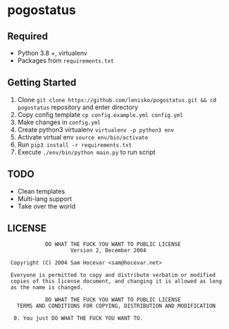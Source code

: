# pogostatus

## Required

- Python 3.8 +,  virtualenv
- Packages from `requirements.txt`

## Getting Started

1. Clone `git clone https://github.com/lenisko/pogostatus.git && cd pogostatus` repository and enter directory
2. Copy config template `cp config.example.yml config.yml`
3. Make changes in `config.yml`
4. Create python3 virtualenv `virtualenv -p python3 env`
5. Activate virtual env `source env/bin/activate`
6. Run `pip3 install -r requirements.txt`
7. Execute `./env/bin/python main.py` to run script

## TODO

* Clean templates
* Multi-lang support
* Take over the world

## LICENSE
```
            DO WHAT THE FUCK YOU WANT TO PUBLIC LICENSE
                    Version 2, December 2004

 Copyright (C) 2004 Sam Hocevar <sam@hocevar.net>

 Everyone is permitted to copy and distribute verbatim or modified
 copies of this license document, and changing it is allowed as long
 as the name is changed.

            DO WHAT THE FUCK YOU WANT TO PUBLIC LICENSE
   TERMS AND CONDITIONS FOR COPYING, DISTRIBUTION AND MODIFICATION

  0. You just DO WHAT THE FUCK YOU WANT TO.
```
